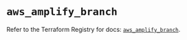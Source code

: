 # `aws_amplify_branch`

Refer to the Terraform Registry for docs: [`aws_amplify_branch`](https://registry.terraform.io/providers/hashicorp/aws/6.5.0/docs/resources/amplify_branch).
